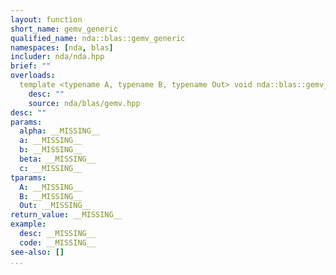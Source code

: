 ```yaml
---
layout: function
short_name: gemv_generic
qualified_name: nda::blas::gemv_generic
namespaces: [nda, blas]
includer: nda/nda.hpp
brief: ""
overloads:
  template <typename A, typename B, typename Out> void nda::blas::gemv_generic(typename A::value_type alpha, const A & a, const B & b, typename A::value_type beta, Out & c):
    desc: ""
    source: nda/blas/gemv.hpp
desc: ""
params:
  alpha: __MISSING__
  a: __MISSING__
  b: __MISSING__
  beta: __MISSING__
  c: __MISSING__
tparams:
  A: __MISSING__
  B: __MISSING__
  Out: __MISSING__
return_value: __MISSING__
example:
  desc: __MISSING__
  code: __MISSING__
see-also: []
...
```


